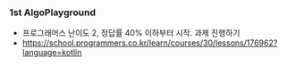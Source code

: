 ### 1st AlgoPlayground

- 프로그래머스 난이도 2, 정답률 40% 이하부터 시작. 과제 진행하기
- https://school.programmers.co.kr/learn/courses/30/lessons/176962?language=kotlin